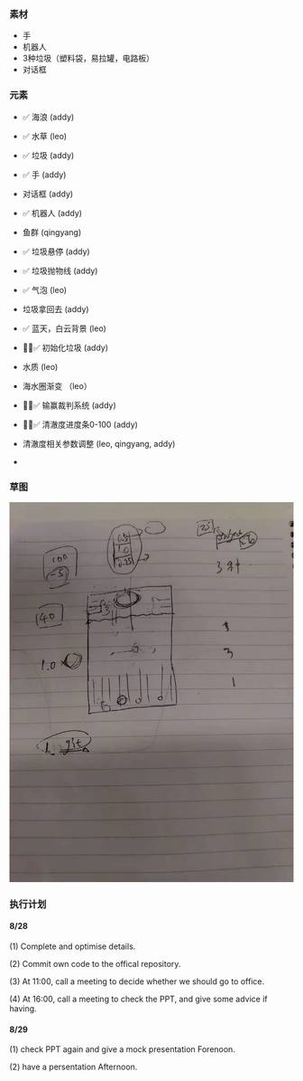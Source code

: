 ### 素材
- 手
- 机器人
- 3种垃圾（塑料袋，易拉罐，电路板）
- 对话框

### 元素
- ✅ 海浪 (addy)
- ✅ 水草 (leo)
- ✅ 垃圾 (addy)
- ✅ 手 (addy)
- 对话框 (addy)
- ✅ 机器人 (addy)
- 鱼群 (qingyang)

- ✅ 垃圾悬停 (addy)
- ✅ 垃圾抛物线 (addy)
- ✅ 气泡 (leo)
- 垃圾拿回去 (addy)
- ✅ 蓝天，白云背景 (leo)
- ✅ 初始化垃圾 (addy)
- 水质  (leo)
- 海水圈渐变 （leo）

- ✅ 输赢裁判系统 (addy)
- ✅ 清澈度进度条0-100 (addy)
- 清澈度相关参数调整 (leo, qingyang, addy)
- 

### 草图
![](./demands/draft_08.23.jpeg)


### 执行计划
#### 8/28 
(1) Complete and optimise details.

(2) Commit own code to the offical repository.

(3) At 11:00, call a meeting to decide whether we should go to office.

(4) At 16:00, call a meeting to check the PPT, and give some advice if having.

#### 8/29 
(1) check PPT again and give a mock presentation Forenoon.

(2) have a persentation Afternoon.
